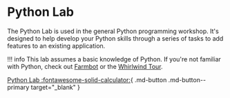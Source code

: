 # Python Lab

The Python Lab is used in the general Python programming workshop. It's designed to help develop your Python skills through a series of tasks to add features to an existing application.

!!! info
    This lab assumes a basic knowledge of Python. If you're not familiar with Python, check out [Farmbot](https://amazon.turinglab.co.uk/courses/5fc923c98b542b001d21abe5) or the [Whirlwind Tour](../python-whirlwind-tour.md).

[Python Lab :fontawesome-solid-calculator:](https://sourcebots.github.io/python-lab/){ .md-button .md-button--primary target="_blank" }
